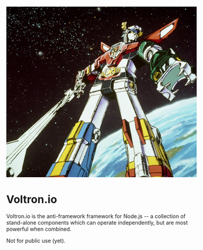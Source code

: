!["Let's go Voltron Force!"](https://github.com/jmreidy/voltron.io/raw/master/assets/voltron.jpg)

# Voltron.io

Voltron.io is the anti-framework framework for Node.js -- a collection of
stand-alone components which can operate independently, but are most powerful
when combined.

Not for public use (yet).
